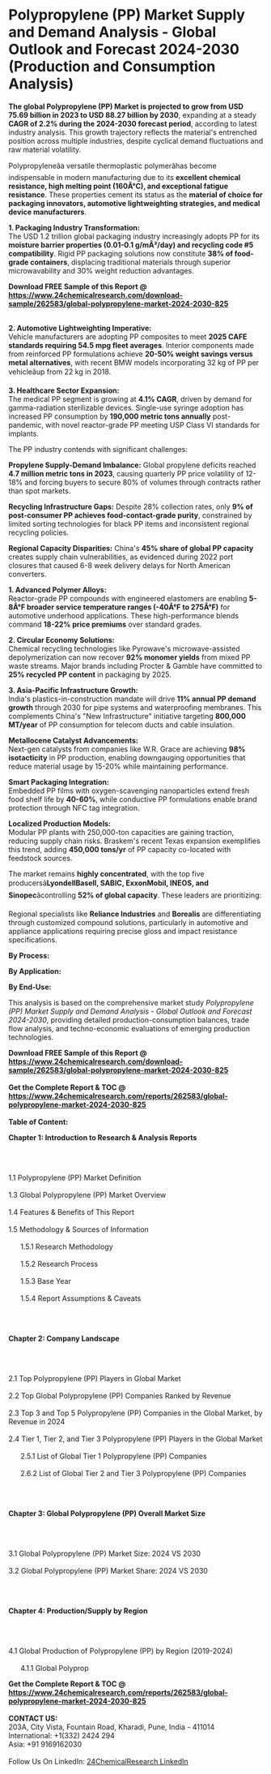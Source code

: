 <h1>Polypropylene (PP) Market Supply and Demand Analysis - Global Outlook and Forecast 2024-2030 (Production and Consumption Analysis)</h1><p><strong>The global Polypropylene (PP) Market is projected to grow from USD 75.69 billion in 2023 to USD 88.27 billion by 2030</strong>, expanding at a steady <strong>CAGR of 2.2% during the 2024-2030 forecast period</strong>, according to latest industry analysis. This growth trajectory reflects the material's entrenched position across multiple industries, despite cyclical demand fluctuations and raw material volatility.</p><p>Polypropyleneâa versatile thermoplastic polymerâhas become indispensable in modern manufacturing due to its <strong>excellent chemical resistance, high melting point (160Â°C), and exceptional fatigue resistance</strong>. These properties cement its status as the <strong>material of choice for packaging innovators, automotive lightweighting strategies, and medical device manufacturers</strong>.</p><p><strong>1. Packaging Industry Transformation:</strong><br>
The USD 1.2 trillion global packaging industry increasingly adopts PP for its <strong>moisture barrier properties (0.01-0.1 g/mÂ²/day) and recycling code #5 compatibility</strong>. Rigid PP packaging solutions now constitute <strong>38% of food-grade containers</strong>, displacing traditional materials through superior microwavability and 30% weight reduction advantages.</p><div><b>Download FREE Sample of this Report @ 
            <a href="https://www.24chemicalresearch.com/download-sample/262583/global-polypropylene-market-2024-2030-825">
            https://www.24chemicalresearch.com/download-sample/262583/global-polypropylene-market-2024-2030-825</a></b></div><br><p><strong>2. Automotive Lightweighting Imperative:</strong><br>
Vehicle manufacturers are adopting PP composites to meet <strong>2025 CAFE standards requiring 54.5 mpg fleet averages</strong>. Interior components made from reinforced PP formulations achieve <strong>20-50% weight savings versus metal alternatives</strong>, with recent BMW models incorporating 32 kg of PP per vehicleâup from 22 kg in 2018.</p><p><strong>3. Healthcare Sector Expansion:</strong><br>
The medical PP segment is growing at <strong>4.1% CAGR</strong>, driven by demand for gamma-radiation sterilizable devices. Single-use syringe adoption has increased PP consumption by <strong>190,000 metric tons annually</strong> post-pandemic, with novel reactor-grade PP meeting USP Class VI standards for implants.</p><p>The PP industry contends with significant challenges:</p><p><strong>Propylene Supply-Demand Imbalance:</strong> Global propylene deficits reached <strong>4.7 million metric tons in 2023</strong>, causing quarterly PP price volatility of 12-18% and forcing buyers to secure 80% of volumes through contracts rather than spot markets.</p><p><strong>Recycling Infrastructure Gaps:</strong> Despite 28% collection rates, only <strong>9% of post-consumer PP achieves food-contact-grade purity</strong>, constrained by limited sorting technologies for black PP items and inconsistent regional recycling policies.</p><p><strong>Regional Capacity Disparities:</strong> China's <strong>45% share of global PP capacity</strong> creates supply chain vulnerabilities, as evidenced during 2022 port closures that caused 6-8 week delivery delays for North American converters.</p><p><strong>1. Advanced Polymer Alloys:</strong><br>
Reactor-grade PP compounds with engineered elastomers are enabling <strong>5-8Â°F broader service temperature ranges (-40Â°F to 275Â°F)</strong> for automotive underhood applications. These high-performance blends command <strong>18-22% price premiums</strong> over standard grades.</p><p><strong>2. Circular Economy Solutions:</strong><br>
Chemical recycling technologies like Pyrowave's microwave-assisted depolymerization can now recover <strong>92% monomer yields</strong> from mixed PP waste streams. Major brands including Procter &amp; Gamble have committed to <strong>25% recycled PP content</strong> in packaging by 2025.</p><p><strong>3. Asia-Pacific Infrastructure Growth:</strong><br>
India's plastics-in-construction mandate will drive <strong>11% annual PP demand growth</strong> through 2030 for pipe systems and waterproofing membranes. This complements China's "New Infrastructure" initiative targeting <strong>800,000 MT/year</strong> of PP consumption for telecom ducts and cable insulation.</p><p><strong>Metallocene Catalyst Advancements:</strong><br>
	Next-gen catalysts from companies like W.R. Grace are achieving <strong>98% isotacticity</strong> in PP production, enabling downgauging opportunities that reduce material usage by 15-20% while maintaining performance.</p><p><strong>Smart Packaging Integration:</strong><br>
	Embedded PP films with oxygen-scavenging nanoparticles extend fresh food shelf life by <strong>40-60%</strong>, while conductive PP formulations enable brand protection through NFC tag integration.</p><p><strong>Localized Production Models:</strong><br>
	Modular PP plants with 250,000-ton capacities are gaining traction, reducing supply chain risks. Braskem's recent Texas expansion exemplifies this trend, adding <strong>450,000 tons/yr</strong> of PP capacity co-located with feedstock sources.</p><p>The market remains <strong>highly concentrated</strong>, with the top five producersâ<strong>LyondellBasell, SABIC, ExxonMobil, INEOS, and Sinopec</strong>âcontrolling <strong>52% of global capacity</strong>. These leaders are prioritizing:</p><p>Regional specialists like <strong>Reliance Industries</strong> and <strong>Borealis</strong> are differentiating through customized compound solutions, particularly in automotive and appliance applications requiring precise gloss and impact resistance specifications.</p><p><strong>By Process:</strong></p><p><strong>By Application:</strong></p><p><strong>By End-Use:</strong></p><p>This analysis is based on the comprehensive market study <em>Polypropylene (PP) Market Supply and Demand Analysis - Global Outlook and Forecast 2024-2030</em>, providing detailed production-consumption balances, trade flow analysis, and techno-economic evaluations of emerging production technologies.</p><div><b>Download FREE Sample of this Report @ 
            <a href="https://www.24chemicalresearch.com/download-sample/262583/global-polypropylene-market-2024-2030-825">
            https://www.24chemicalresearch.com/download-sample/262583/global-polypropylene-market-2024-2030-825</a></b></div><br><div><b>Get the Complete Report & TOC @ 
            <a href="https://www.24chemicalresearch.com/reports/262583/global-polypropylene-market-2024-2030-825">
            https://www.24chemicalresearch.com/reports/262583/global-polypropylene-market-2024-2030-825</a></b></div><br>
            <b>Table of Content:</b><p><p><strong>Chapter 1: Introduction to Research &amp; Analysis Reports</strong></p><br />
<br />
<p>1.1 Polypropylene (PP) Market Definition<br /><br />
1.3 Global Polypropylene (PP) Market Overview<br /><br />
1.4 Features &amp; Benefits of This Report<br /><br />
1.5 Methodology &amp; Sources of Information<br /><br />
&nbsp;&nbsp;&nbsp;&nbsp;&nbsp; 1.5.1 Research Methodology<br /><br />
&nbsp;&nbsp;&nbsp;&nbsp;&nbsp; 1.5.2 Research Process<br /><br />
&nbsp;&nbsp;&nbsp;&nbsp;&nbsp; 1.5.3 Base Year<br /><br />
&nbsp;&nbsp;&nbsp;&nbsp;&nbsp; 1.5.4 Report Assumptions &amp; Caveats</p><br />
<br />
<p><strong>Chapter 2: Company Landscape</strong></p><br />
<br />
<p>2.1 Top Polypropylene (PP) Players in Global Market<br /><br />
2.2 Top Global Polypropylene (PP) Companies Ranked by Revenue<br /><br />
2.3 Top 3 and Top 5 Polypropylene (PP) Companies in the Global Market, by Revenue in 2024<br /><br />
2.4 Tier 1, Tier 2, and Tier 3 Polypropylene (PP) Players in the Global Market<br /><br />
&nbsp;&nbsp;&nbsp;&nbsp;&nbsp; 2.5.1 List of Global Tier 1 Polypropylene (PP) Companies<br /><br />
&nbsp;&nbsp;&nbsp;&nbsp;&nbsp; 2.6.2 List of Global Tier 2 and Tier 3 Polypropylene (PP) Companies</p><br />
<br />
<p><strong>Chapter 3: Global Polypropylene (PP) Overall Market Size</strong></p><br />
<br />
<p>3.1 Global Polypropylene (PP) Market Size: 2024 VS 2030<br /><br />
3.2 Global Polypropylene (PP) Market Share: 2024 VS 2030</p><br />
<br />
<p><strong>Chapter 4: Production/Supply by Region</strong></p><br />
<br />
<p>4.1 Global Production of Polypropylene (PP) by Region (2019-2024)<br /><br />
&nbsp;&nbsp;&nbsp;&nbsp;&nbsp; 4.1.1 Global Polyprop</p><div><b>Get the Complete Report & TOC @ 
            <a href="https://www.24chemicalresearch.com/reports/262583/global-polypropylene-market-2024-2030-825">
            https://www.24chemicalresearch.com/reports/262583/global-polypropylene-market-2024-2030-825</a></b></div><br><b>CONTACT US:</b><br>
            203A, City Vista, Fountain Road, Kharadi, Pune, India - 411014<br>
            International: +1(332) 2424 294<br>
            Asia: +91 9169162030 <br><br>
            Follow Us On LinkedIn: <a href="https://www.linkedin.com/company/24chemicalresearch/">24ChemicalResearch LinkedIn</a>